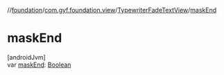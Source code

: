 //[foundation](../../../index.md)/[com.gyf.foundation.view](../index.md)/[TypewriterFadeTextView](index.md)/[maskEnd](mask-end.md)

# maskEnd

[androidJvm]\
var [maskEnd](mask-end.md): [Boolean](https://kotlinlang.org/api/core/kotlin-stdlib/kotlin/-boolean/index.html)